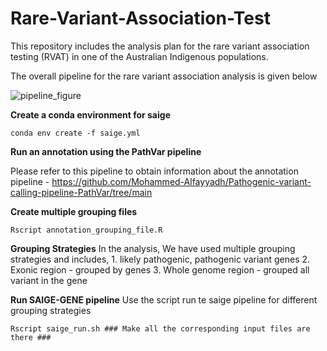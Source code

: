 # Rare-Variant-Association-Test
This repository includes the analysis plan for the rare variant association testing (RVAT) in one of the Australian Indigenous populations.

The overall pipeline for the rare variant association analysis is given below

![pipeline_figure](https://github.com/user-attachments/assets/c8ea6968-2385-40b8-a5be-bca5b14305d4)


**Create a conda environment for saige**

    conda env create -f saige.yml


**Run an annotation using the PathVar pipeline**

Please refer to this pipeline to obtain information about the annotation pipeline - https://github.com/Mohammed-Alfayyadh/Pathogenic-variant-calling-pipeline-PathVar/tree/main

**Create multiple grouping files**

    Rscript annotation_grouping_file.R

**Grouping Strategies**
In the analysis, We have used multiple grouping strategies and includes,
        1. likely pathogenic, pathogenic variant genes
        2. Exonic region - grouped by genes
        3. Whole genome region - grouped all variant in the gene


**Run SAIGE-GENE pipeline**
Use the script run te saige pipeline for different grouping strategies

    Rscript saige_run.sh ### Make all the corresponding input files are there ###
    
